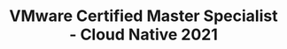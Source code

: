 ---
title: "VMware Certified Master Specialist - Cloud Native 2021"
issueDate: 1 Apr 2021
badgeImage: https://images.credly.com/size/680x680/images/c6a2801c-2220-4398-bd53-eb133db3033f/Vmware_Sp_MS_CloudNative.png
---